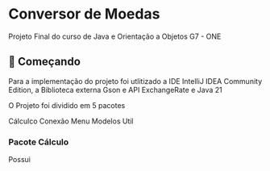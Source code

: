 # Conversor de Moedas 
Projeto Final do curso de Java e Orientação a Objetos G7 - ONE

## 🚀 Começando
Para a implementação do projeto foi utlitizado  a IDE IntelliJ IDEA Community Edition, 
a Biblioteca externa Gson e API ExchangeRate e Java 21

O Projeto foi dividido em 5 pacotes

Cálculco
Conexão
Menu
Modelos 
Util


### Pacote Cálculo 
Possui 





